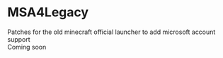# MSA4Legacy
Patches for the old minecraft official launcher to add microsoft account support  
Coming soon
